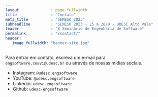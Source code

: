 ```yaml
---
layout              : page-fullwidth
title               : "Contato"
meta_title          : "SEMESO 2023"
subheadline         : "SEMESO 2023 - 25 a 28/9 - UDESC Alto Vale"
teaser              : "X Seminário de Engenharia de Software"
permalink           : "/contact/"
header:
   image_fullwidth: "banner-site.jpg"
---
```


Para entrar em contato, escreva um e-mail para `engsoftware.ceavi@udesc.br` ou através de nossas mídias sociais. 

- Instagram: `@udesc.engsoftware`
- YouTube: `@udesc.engsoftware`
- Linkedin: `udesc-engsoftware`
- Github: `udesc-engsoftware`



